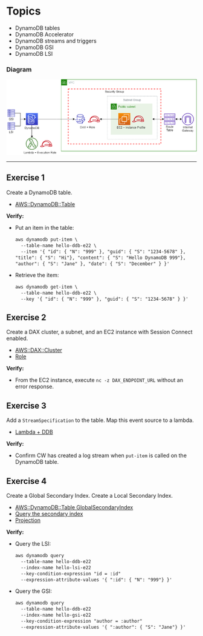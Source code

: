 # Topics
- DynamoDB tables
- DynamoDB Accelerator
- DynamoDB streams and triggers
- DynamoDB GSI
- DynamoDB LSI

### Diagram

![Diagram](e22.png)

---

## Exercise 1
Create a DynamoDB table.
- [AWS::DynamoDB::Table](https://docs.aws.amazon.com/AWSCloudFormation/latest/UserGuide/aws-resource-dynamodb-table.html)

**Verify:**
- Put an item in the table: 
  ```
  aws dynamodb put-item \
    --table-name hello-ddb-e22 \
    --item '{ "id": { "N": "999" }, "guid": { "S": "1234-5678" }, "title": { "S": "Hi"}, "content": { "S": "Hello DynamoDB 999"}, "author": { "S": "Jane" }, "date": { "S": "December" } }' 
  ```

- Retrieve the item: 
  ```
  aws dynamodb get-item \
    --table-name hello-ddb-e22 \
    --key '{ "id": { "N": "999" }, "guid": { "S": "1234-5678" } }'
  ```

## Exercise 2
Create a DAX cluster, a subnet, and an EC2 instance with Session Connect enabled. 
- [AWS::DAX::Cluster](https://docs.aws.amazon.com/AWSCloudFormation/latest/UserGuide/aws-resource-dax-cluster.html)
- [Role](https://docs.aws.amazon.com/amazondynamodb/latest/developerguide/DAX.create-cluster.cli.create-service-role.html)

**Verify:**
- From the EC2 instance, execute `nc -z DAX_ENDPOINT_URL` without an error response.

## Exercise 3
Add a `StreamSpecification` to the table. Map this event source to a lambda.
- [Lambda + DDB](https://docs.aws.amazon.com/lambda/latest/dg/with-ddb.html)

**Verify:**
- Confirm CW has created a log stream when `put-item` is called on the DynamoDB table.

## Exercise 4
Create a Global Secondary Index. Create a Local Secondary Index.
- [AWS::DynamoDB::Table GlobalSecondaryIndex](https://docs.aws.amazon.com/AWSCloudFormation/latest/UserGuide/aws-properties-dynamodb-gsi.html)
- [Query the secondary index](https://docs.aws.amazon.com/amazondynamodb/latest/developerguide/getting-started-step-7.html)
- [Projection](https://docs.aws.amazon.com/amazondynamodb/latest/APIReference/API_Projection.html)

**Verify:**
- Query the LSI: 
  ```
  aws dynamodb query 
    --table-name hello-ddb-e22 
    --index-name hello-lsi-e22 
    --key-condition-expression "id = :id" 
    --expression-attribute-values '{ ":id": { "N": "999"} }'
  ```

- Query the GSI: 
  ```
  aws dynamodb query 
    --table-name hello-ddb-e22 
    --index-name hello-gsi-e22 
    --key-condition-expression "author = :author" 
    --expression-attribute-values '{ ":author": { "S": "Jane"} }'
  ```